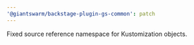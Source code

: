 ```yaml
---
'@giantswarm/backstage-plugin-gs-common': patch
---
```


Fixed source reference namespace for Kustomization objects.
